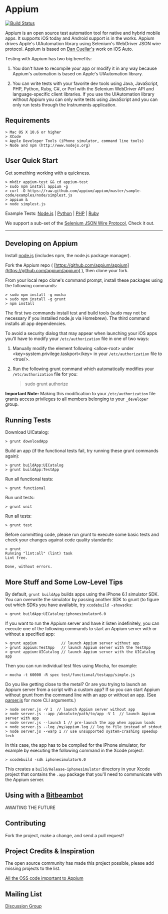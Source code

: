 Appium
=========

[![Build Status](https://api.travis-ci.org/appium/appium.png?branch=master)](https://travis-ci.org/appium/appium)

Appium is an open source test automation tool for native and hybrid
mobile apps. It supports iOS today and Android support is in the
works. Appium drives Apple's UIAutomation library using Selenium's
WebDriver JSON wire protocol. Appium is based on
[Dan Cuellar's](http://github.com/penguinho) work on iOS Auto.

Testing with Appium has two big benefits:

1.  You don't have to recompile your app or modify it in any way because
    Appium's automation is based on Apple's UIAutomation library.

2.  You can write tests with your favorite dev tools using Java, JavaScript,
    PHP, Python, Ruby, C#, or Perl with the Selenium WebDriver API and
    language-specific client libraries. If you use the UIAutomation library
    without Appium you can only write tests using JavaScript and you can only
    run tests through the Instruments application.

Requirements
------------

    > Mac OS X 10.6 or higher
    > XCode
    > Apple Developer Tools (iPhone simulator, command line tools)
    > Node and npm (http://www.nodejs.org)

User Quick Start
------------
Get something working with a quickness.

    > mkdir appium-test && cd appium-test
    > sudo npm install appium -g
    > curl -O https://raw.github.com/appium/appium/master/sample-code/examples/node/simplest.js
    > appium &
    > node simplest.js

Example Tests: [Node.js](https://github.com/appium/appium/tree/master/sample-code/examples/node) | [Python](https://github.com/appium/appium/tree/master/sample-code/examples/python) | [PHP](https://github.com/appium/appium/tree/master/sample-code/examples/php) | [Ruby](https://github.com/appium/appium/tree/master/sample-code/examples/ruby)

We support a sub-set of the [Selenium JSON Wire Protocol](https://github.com/appium/appium/wiki/JSON-Wire-Protocol:-Supported-Methods), Check it out.


- - -

Developing on Appium
------------
Install [node.js](http://nodejs.org/) (includes npm, the node.js package manager).

Fork the Appium repo ( [https://github.com/appium/appium](https://github.com/appium/appium) ), then clone your fork.

From your local repo clone's command prompt, install these packages using the
following commands:

    > sudo npm install -g mocha
    > sudo npm install -g grunt
    > npm install

The first two commands install test and build tools (sudo may not be necessary
if you installed node.js via Homebrew). The third command installs all app
dependencies.

To avoid a security dialog that may appear when launching your iOS apps you'll
have to modify your `/etc/authorization` file in one of two ways:

1.  Manually modify the element following &lt;allow-root&gt; under
    &lt;key&gt;system.privilege.taskport&lt;/key&gt; in your
    `/etc/authorization` file to &lt;true/&gt;.

2.  Run the following grunt command which automatically modifies your
    `/etc/authorization` file for you:

    > sudo grunt authorize

**Important Note:** Making this modification to your `/etc/authorization` file
grants access privileges to all members belonging to your `_developer` group.

Running Tests
-----------
Download UICatalog:

    > grunt downloadApp

Build an app (if the functional tests fail, try running these grunt commands
again):

    > grunt buildApp:UICatalog
    > grunt buildApp:TestApp

Run all functional tests:

    > grunt functional

Run unit tests:

    > grunt unit

Run all tests:

    > grunt test

Before committing code, please run grunt to execute some basic tests and check
your changes against code quality standards:

    > grunt
    Running "lint:all" (lint) task
    Lint free.

    Done, without errors.

More Stuff and Some Low-Level Tips
-----------
By default, `grunt buildApp` builds apps using the iPhone 6.1 simulator SDK.
You can overwrite the simulator by passing another SDK to grunt (to figure out
which SDKs you have available, try `xcodebuild -showsdks`:

    > grunt buildApp:UICatalog:iphonesimulator6.0

If you want to run the Appium server and have it listen indefinitely, you can
execute one of the following commands to start an Appium server with or without a specified app:

    > grunt appium           // launch Appium server without app
    > grunt appium:TestApp   // launch Appium server with the TestApp
    > grunt appium:UICatalog // launch Appium server with the UICatalog app

Then you can run individual test files using Mocha, for example:

    > mocha -t 60000 -R spec test/functional/testapp/simple.js

Do you like getting close to the metal? Or are you trying to launch an Appium
server from a script with a custom app? If so you can start Appium without
grunt from the command line with an app or without an app. (See
[parser.js](https://github.com/appium/appium/blob/master/app/parser.js) for
more CLI arguments.)

    > node server.js -V 1  // launch Appium server without app
    > node server.js --app /absolute/path/to/app -V 1  // launch Appium server with app
    > node server.js --launch 1 // pre-launch the app when appium loads
    > node server.js --log /my/appium.log // log to file instead of stdout
    > node server.js --warp 1 // use unsupported system-crashing speedup tech

In this case, the app has to be compiled for the iPhone simulator, for example
by executing the following command in the Xcode project:

    > xcodebuild -sdk iphonesimulator6.0

This creates a `build/Release-iphonesimulator` directory in your Xcode project
that contains the `.app` package that you'll need to communicate with the
Appium server.

Using with a [Bitbeambot](http://bitbeam.org)
-----------
AWAITING THE FUTURE

Contributing
------------
Fork the project, make a change, and send a pull request!

Project Credits & Inspiration
------------
The open source community has made this project possible, please add missing projects to the list.

[All the OSS code important to Appium](https://github.com/appium/appium/wiki/Credits)

Mailing List
-----------
[Discussion Group](https://groups.google.com/d/forum/appium-discuss)
